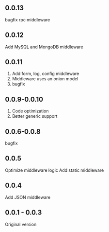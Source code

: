 <!--
 * @Author: chenzhongsheng
 * @Date: 2023-02-22 09:49:26
 * @Description: Coding something
-->

<!--
 * @Author: chenzhongsheng
 * @Date: 2023-02-22 09:49:26
 * @Description: Coding something
-->

## 0.0.13

bugfix
rpc middleware

## 0.0.12 

Add MySQL and MongoDB middleware

## 0.0.11

1. Add form, log, config middleware
2. Middleware uses an onion model
3. bugfix

## 0.0.9-0.0.10

1. Code optimization
2. Better generic support

## 0.0.6-0.0.8

bugfix 

## 0.0.5

Optimize middleware logic
Add static middleware

## 0.0.4

Add JSON middleware

## 0.0.1 - 0.0.3

Original version
